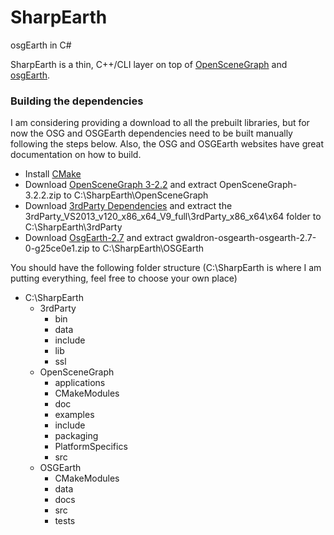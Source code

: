# SharpEarth
osgEarth in C#

SharpEarth is a thin, C++/CLI layer on top of [OpenSceneGraph](https://github.com/openscenegraph/osg) and [osgEarth](https://github.com/gwaldron/osgearth).  

### Building the dependencies
I am considering providing a download to all the prebuilt libraries, but for now the OSG and OSGEarth dependencies need to be built manually following the steps below.  Also, the OSG and OSGEarth websites have great documentation on how to build.

* Install [CMake](http://www.cmake.org/www.cmake.org/download)
* Download [OpenSceneGraph 3-2.2](http://trac.openscenegraph.org/downloads/developer_releases/OpenSceneGraph-3.2.2.zip) and extract OpenSceneGraph-3.2.2.zip to C:\SharpEarth\OpenSceneGraph
* Download [3rdParty Dependencies](http://download.osgvisual.org/3rdParty_VS2013_v120_x86_x64_V9_full.7z) and extract the 3rdParty_VS2013_v120_x86_x64_V9_full\3rdParty_x86_x64\x64 folder to C:\SharpEarth\3rdParty
* Download [OsgEarth-2.7](https://github.com/gwaldron/osgearth/zipball/osgearth-2.7) and extract gwaldron-osgearth-osgearth-2.7-0-g25ce0e1.zip to C:\SharpEarth\OSGEarth

You should have the following folder structure (C:\SharpEarth is where I am putting everything, feel free to choose your own place)
* C:\SharpEarth
    * 3rdParty
        * bin
        * data
        * include
        * lib
        * ssl
    * OpenSceneGraph
        * applications
        * CMakeModules
        * doc
        * examples
        * include
        * packaging
        * PlatformSpecifics
        * src
    * OSGEarth
        * CMakeModules
        * data
        * docs
        * src
        * tests
